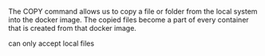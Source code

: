 The COPY command allows us to copy a file or folder from the local system into the docker image. The copied files become a part of every container that is created from that docker image.

can only accept local files